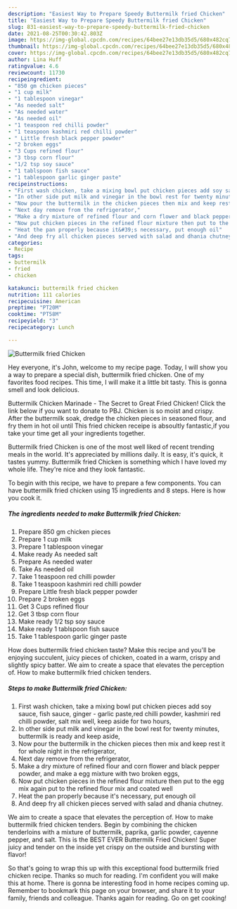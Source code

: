 ```yaml
---
description: "Easiest Way to Prepare Speedy Buttermilk fried Chicken"
title: "Easiest Way to Prepare Speedy Buttermilk fried Chicken"
slug: 831-easiest-way-to-prepare-speedy-buttermilk-fried-chicken
date: 2021-08-25T00:30:42.803Z
image: https://img-global.cpcdn.com/recipes/64bee27e13db35d5/680x482cq70/buttermilk-fried-chicken-recipe-main-photo.jpg
thumbnail: https://img-global.cpcdn.com/recipes/64bee27e13db35d5/680x482cq70/buttermilk-fried-chicken-recipe-main-photo.jpg
cover: https://img-global.cpcdn.com/recipes/64bee27e13db35d5/680x482cq70/buttermilk-fried-chicken-recipe-main-photo.jpg
author: Lina Huff
ratingvalue: 4.6
reviewcount: 11730
recipeingredient:
- "850 gm chicken pieces"
- "1 cup milk"
- "1 tablespoon vinegar"
- "As needed salt"
- "As needed water"
- "As needed oil"
- "1 teaspoon red chilli powder"
- "1 teaspoon kashmiri red chilli powder"
- " Little fresh black pepper powder"
- "2 broken eggs"
- "3 Cups refined flour"
- "3 tbsp corn flour"
- "1/2 tsp soy sauce"
- "1 tablspoon fish sauce"
- "1 tablespoon garlic ginger paste"
recipeinstructions:
- "First wash chicken, take a mixing bowl put chicken pieces add soy sauce, fish sauce, ginger - garlic paste,red chilli powder, kashmiri red chilli powder, salt mix well, keep aside for two hours,"
- "In other side put milk and vinegar in the bowl rest for twenty minutes, buttermilk is ready and keep aside,"
- "Now pour the buttermilk in the chicken pieces then mix and keep rest it for whole night in the refrigerator,"
- "Next day remove from the refrigerator,"
- "Make a dry mixture of refined flour and corn flower and black pepper powder, and make a egg mixture with two broken eggs,"
- "Now put chicken pieces in the refined flour mixture then put to the egg mix again put to the refined flour mix and coated well"
- "Heat the pan properly because it&#39;s necessary, put enough oil"
- "And deep fry all chicken pieces served with salad and dhania chutney."
categories:
- Recipe
tags:
- buttermilk
- fried
- chicken

katakunci: buttermilk fried chicken 
nutrition: 111 calories
recipecuisine: American
preptime: "PT20M"
cooktime: "PT58M"
recipeyield: "3"
recipecategory: Lunch

---
```



![Buttermilk fried Chicken](https://img-global.cpcdn.com/recipes/64bee27e13db35d5/680x482cq70/buttermilk-fried-chicken-recipe-main-photo.jpg)

Hey everyone, it's John, welcome to my recipe page. Today, I will show you a way to prepare a special dish, buttermilk fried chicken. One of my favorites food recipes. This time, I will make it a little bit tasty. This is gonna smell and look delicious.

Buttermilk Chicken Marinade - The Secret to Great Fried Chicken! Click the link below if you want to donate to PBJ. Chicken is so moist and crispy. After the buttermilk soak, dredge the chicken pieces in seasoned flour, and fry them in hot oil until This fried chicken receipe is absoultly fantastic,if you take your time get all your ingredients together.

Buttermilk fried Chicken is one of the most well liked of recent trending meals in the world. It's appreciated by millions daily. It is easy, it's quick, it tastes yummy. Buttermilk fried Chicken is something which I have loved my whole life. They're nice and they look fantastic.


To begin with this recipe, we have to prepare a few components. You can have buttermilk fried chicken using 15 ingredients and 8 steps. Here is how you cook it.

<!--inarticleads1-->

##### The ingredients needed to make Buttermilk fried Chicken:

1. Prepare 850 gm chicken pieces
1. Prepare 1 cup milk
1. Prepare 1 tablespoon vinegar
1. Make ready As needed salt
1. Prepare As needed water
1. Take As needed oil
1. Take 1 teaspoon red chilli powder
1. Take 1 teaspoon kashmiri red chilli powder
1. Prepare  Little fresh black pepper powder
1. Prepare 2 broken eggs
1. Get 3 Cups refined flour
1. Get 3 tbsp corn flour
1. Make ready 1/2 tsp soy sauce
1. Make ready 1 tablspoon fish sauce
1. Take 1 tablespoon garlic ginger paste


How does buttermilk fried chicken taste? Make this recipe and you&#39;ll be enjoying succulent, juicy pieces of chicken, coated in a warm, crispy and slightly spicy batter. We aim to create a space that elevates the perception of. How to make buttermilk fried chicken tenders. 

<!--inarticleads2-->

##### Steps to make Buttermilk fried Chicken:

1. First wash chicken, take a mixing bowl put chicken pieces add soy sauce, fish sauce, ginger - garlic paste,red chilli powder, kashmiri red chilli powder, salt mix well, keep aside for two hours,
1. In other side put milk and vinegar in the bowl rest for twenty minutes, buttermilk is ready and keep aside,
1. Now pour the buttermilk in the chicken pieces then mix and keep rest it for whole night in the refrigerator,
1. Next day remove from the refrigerator,
1. Make a dry mixture of refined flour and corn flower and black pepper powder, and make a egg mixture with two broken eggs,
1. Now put chicken pieces in the refined flour mixture then put to the egg mix again put to the refined flour mix and coated well
1. Heat the pan properly because it&#39;s necessary, put enough oil
1. And deep fry all chicken pieces served with salad and dhania chutney.


We aim to create a space that elevates the perception of. How to make buttermilk fried chicken tenders. Begin by combining the chicken tenderloins with a mixture of buttermilk, paprika, garlic powder, cayenne pepper, and salt. This is the BEST EVER Buttermilk Fried Chicken! Super juicy and tender on the inside yet crispy on the outside and bursting with flavor! 

So that's going to wrap this up with this exceptional food buttermilk fried chicken recipe. Thanks so much for reading. I'm confident you will make this at home. There is gonna be interesting food in home recipes coming up. Remember to bookmark this page on your browser, and share it to your family, friends and colleague. Thanks again for reading. Go on get cooking!
